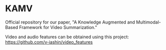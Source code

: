 # KAMV
Official repository for our paper, "A Knowledge Augmented and Multimodal-Based Framework for Video Summarization." 

Video and audio features can be obtained using this project: https://github.com/v-iashin/video_features

